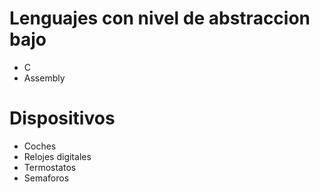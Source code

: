 # Lenguajes con nivel de abstraccion bajo
* C
* Assembly

# Dispositivos
* Coches
* Relojes digitales
* Termostatos
* Semaforos